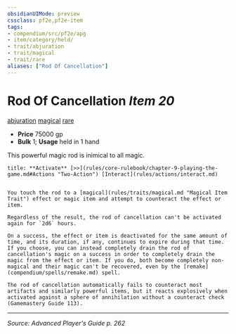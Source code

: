 ```yaml
---
obsidianUIMode: preview
cssclass: pf2e,pf2e-item
tags:
- compendium/src/pf2e/apg
- item/category/held/
- trait/abjuration
- trait/magical
- trait/rare
aliases: ["Rod Of Cancellation"]
---
```

# Rod Of Cancellation *Item 20*  
[abjuration](rules/traits/abjuration.md "Abjuration School Trait")  [magical](rules/traits/magical.md "Magical Item Trait")  [rare](rules/traits/rare.md "Rare Rarity Trait")  

- **Price** 75000 gp
- **Bulk** 1; **Usage** held in 1 hand

This powerful magic rod is inimical to all magic.

```ad-embed-ability
title: **Activate** [>>](rules/core-rulebook/chapter-9-playing-the-game.md#Actions "Two-Action") [Interact](rules/actions/interact.md)


You touch the rod to a [magical](rules/traits/magical.md "Magical Item Trait") effect or magic item and attempt to counteract the effect or item.

Regardless of the result, the rod of cancellation can't be activated again for `2d6` hours.

On a success, the effect or item is deactivated for the same amount of time, and its duration, if any, continues to expire during that time. If you choose, you can instead completely drain the rod of cancellation's magic on a success in order to completely drain the magic from the effect or item. If you do, both become completely non-magical and their magic can't be recovered, even by the [remake](compendium/spells/remake.md) spell.

The rod of cancellation automatically fails to counteract most artifacts and similarly powerful items, but it reacts explosively when activated against a sphere of annihilation without a counteract check (Gamemastery Guide 113).
```


---
*Source: Advanced Player's Guide p. 262*